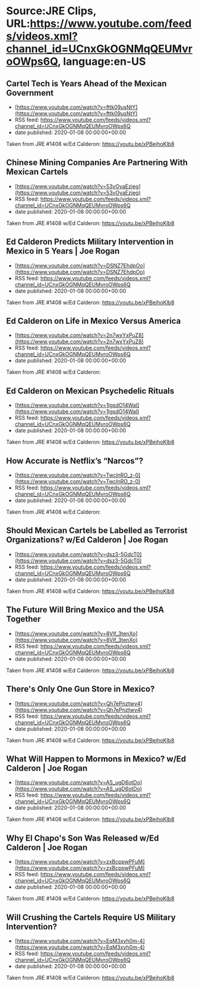 # Source:JRE Clips, URL:https://www.youtube.com/feeds/videos.xml?channel_id=UCnxGkOGNMqQEUMvroOWps6Q, language:en-US

## Cartel Tech is Years Ahead of the Mexican Government
 - [https://www.youtube.com/watch?v=fttk09usNtY](https://www.youtube.com/watch?v=fttk09usNtY)
 - RSS feed: https://www.youtube.com/feeds/videos.xml?channel_id=UCnxGkOGNMqQEUMvroOWps6Q
 - date published: 2020-01-08 00:00:00+00:00

Taken from JRE #1408 w/Ed Calderon: https://youtu.be/xPBejhoKlb8

## Chinese Mining Companies Are Partnering With Mexican Cartels
 - [https://www.youtube.com/watch?v=53vOyaEzjeg](https://www.youtube.com/watch?v=53vOyaEzjeg)
 - RSS feed: https://www.youtube.com/feeds/videos.xml?channel_id=UCnxGkOGNMqQEUMvroOWps6Q
 - date published: 2020-01-08 00:00:00+00:00

Taken from JRE #1408 w/Ed Calderon: https://youtu.be/xPBejhoKlb8

## Ed Calderon Predicts Military Intervention in Mexico in 5 Years | Joe Rogan
 - [https://www.youtube.com/watch?v=DSNZ7EhdpOo](https://www.youtube.com/watch?v=DSNZ7EhdpOo)
 - RSS feed: https://www.youtube.com/feeds/videos.xml?channel_id=UCnxGkOGNMqQEUMvroOWps6Q
 - date published: 2020-01-08 00:00:00+00:00

Taken from JRE #1408 w/Ed Calderon:
https://youtu.be/xPBejhoKlb8

## Ed Calderon on Life in Mexico Versus America
 - [https://www.youtube.com/watch?v=2n7wxYxPuZ8](https://www.youtube.com/watch?v=2n7wxYxPuZ8)
 - RSS feed: https://www.youtube.com/feeds/videos.xml?channel_id=UCnxGkOGNMqQEUMvroOWps6Q
 - date published: 2020-01-08 00:00:00+00:00

Taken from JRE #1408 w/Ed Calderon:

## Ed Calderon on Mexican Psychedelic Rituals
 - [https://www.youtube.com/watch?v=1lgsdO14WaI](https://www.youtube.com/watch?v=1lgsdO14WaI)
 - RSS feed: https://www.youtube.com/feeds/videos.xml?channel_id=UCnxGkOGNMqQEUMvroOWps6Q
 - date published: 2020-01-08 00:00:00+00:00

Taken from JRE #1408 w/Ed Calderon: https://youtu.be/xPBejhoKlb8

## How Accurate is Netflix’s “Narcos”?
 - [https://www.youtube.com/watch?v=TwclnRO_z-0](https://www.youtube.com/watch?v=TwclnRO_z-0)
 - RSS feed: https://www.youtube.com/feeds/videos.xml?channel_id=UCnxGkOGNMqQEUMvroOWps6Q
 - date published: 2020-01-08 00:00:00+00:00

Taken from JRE #1408 w/Ed Calderon:

## Should Mexican Cartels be Labelled as Terrorist Organizations? w/Ed Calderon | Joe Rogan
 - [https://www.youtube.com/watch?v=dsz3-5GdcT0](https://www.youtube.com/watch?v=dsz3-5GdcT0)
 - RSS feed: https://www.youtube.com/feeds/videos.xml?channel_id=UCnxGkOGNMqQEUMvroOWps6Q
 - date published: 2020-01-08 00:00:00+00:00

Taken from JRE #1408 w/Ed Calderon:
https://youtu.be/xPBejhoKlb8

## The Future Will Bring Mexico and the USA Together
 - [https://www.youtube.com/watch?v=8Vlf_3tenXo](https://www.youtube.com/watch?v=8Vlf_3tenXo)
 - RSS feed: https://www.youtube.com/feeds/videos.xml?channel_id=UCnxGkOGNMqQEUMvroOWps6Q
 - date published: 2020-01-08 00:00:00+00:00

Taken from JRE #1408 w/Ed Calderon: https://youtu.be/xPBejhoKlb8

## There's Only One Gun Store in Mexico?
 - [https://www.youtube.com/watch?v=Qh7ePnztwv4](https://www.youtube.com/watch?v=Qh7ePnztwv4)
 - RSS feed: https://www.youtube.com/feeds/videos.xml?channel_id=UCnxGkOGNMqQEUMvroOWps6Q
 - date published: 2020-01-08 00:00:00+00:00

Taken from JRE #1408 w/Ed Calderon: https://youtu.be/xPBejhoKlb8

## What Will Happen to Mormons in Mexico? w/Ed Calderon | Joe Rogan
 - [https://www.youtube.com/watch?v=AS_ugD6otDo](https://www.youtube.com/watch?v=AS_ugD6otDo)
 - RSS feed: https://www.youtube.com/feeds/videos.xml?channel_id=UCnxGkOGNMqQEUMvroOWps6Q
 - date published: 2020-01-08 00:00:00+00:00

Taken from JRE #1408 w/Ed Calderon:
https://youtu.be/xPBejhoKlb8

## Why El Chapo's Son Was Released w/Ed Calderon | Joe Rogan
 - [https://www.youtube.com/watch?v=zxBcppwPFuM](https://www.youtube.com/watch?v=zxBcppwPFuM)
 - RSS feed: https://www.youtube.com/feeds/videos.xml?channel_id=UCnxGkOGNMqQEUMvroOWps6Q
 - date published: 2020-01-08 00:00:00+00:00

Taken from JRE #1408 w/Ed Calderon:
https://youtu.be/xPBejhoKlb8

## Will Crushing the Cartels Require US Military Intervention?
 - [https://www.youtube.com/watch?v=EqM3xvh0m-4](https://www.youtube.com/watch?v=EqM3xvh0m-4)
 - RSS feed: https://www.youtube.com/feeds/videos.xml?channel_id=UCnxGkOGNMqQEUMvroOWps6Q
 - date published: 2020-01-08 00:00:00+00:00

Taken from JRE #1408 w/Ed Calderon: https://youtu.be/xPBejhoKlb8

